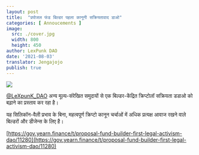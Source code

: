 ```yaml
---
layout: post
title:  "प्रपोजल फंड बिल्डर पहला कानूनी सक्रियतावाद डाओ"
categories: [ Annoucements ]
image:
  src: ./cover.jpg
  width: 800
  height: 450
author: LexPunk DAO
date: '2021-08-03'
translator: Jengajojo
publish: true
---
```


![](/_posts/_announcements/legal-activism-DAO/1.jpg?w=800&h=450)

[@LeXpunK_DAO](https://twitter.com/LeXpunK_DAO) अन्य मूल्य-संरेखित समुदायों से एक बिल्डर-केंद्रित क्रिप्टोलॉ सक्रियता डडाओ को बढ़ाने का प्रस्ताव कर रहा है।

यह सिलिकॉन-वैली प्रभाव के बिना, महत्वपूर्ण क्रिप्टो कानून चर्चाओं में अधिक प्रत्यक्ष आवाज रखने वाले बिल्डरों और डीजेन्स के लिए है।

[https://gov.yearn.finance/t/proposal-fund-builder-first-legal-activism-dao/11280](https://gov.yearn.finance/t/proposal-fund-builder-first-legal-activism-dao/11280)
